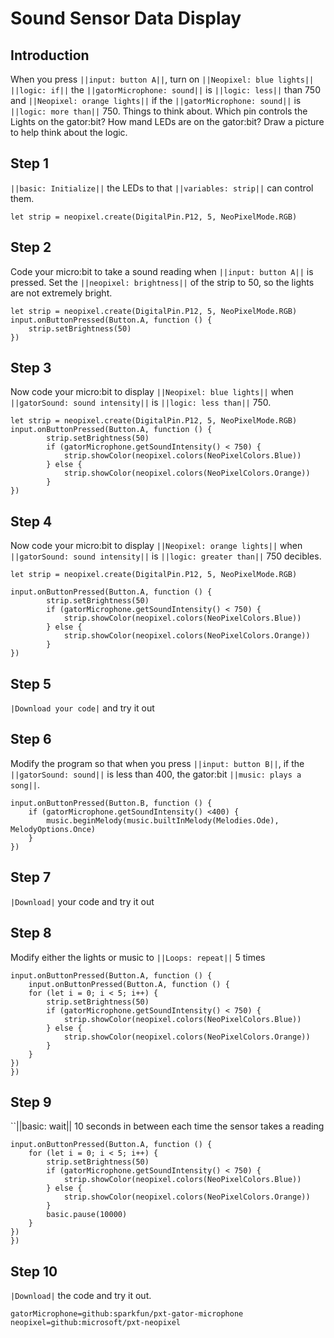 # Sound Sensor Data Display

## Introduction
When you press ``||input: button A||``, turn on ``||Neopixel: blue lights||`` ``||logic: if||`` the ``||gatorMicrophone: sound||`` is ``||logic: less||`` than 750  and ``||Neopixel: orange lights||`` if the ``||gatorMicrophone: sound||`` is ``||logic: more than||`` 750. Things to think about. Which pin controls the Lights on the gator:bit? How mand LEDs are on the gator:bit? Draw a picture to help think about the logic.

## Step 1
``||basic: Initialize||`` the LEDs to that ``||variables: strip||`` can control them.

```blocks
let strip = neopixel.create(DigitalPin.P12, 5, NeoPixelMode.RGB)
```

## Step 2 
Code your micro:bit to take a sound reading when ``||input: button A||`` is pressed. Set the ``||neopixel: brightness||`` of the strip to 50, so the lights are not extremely bright.

```blocks
let strip = neopixel.create(DigitalPin.P12, 5, NeoPixelMode.RGB)
input.onButtonPressed(Button.A, function () {
    strip.setBrightness(50)
})
```

## Step 3
Now code your micro:bit to display ``||Neopixel: blue lights||`` when  ``||gatorSound: sound intensity||`` 
is ``||logic: less than||`` 750.

```blocks
let strip = neopixel.create(DigitalPin.P12, 5, NeoPixelMode.RGB)
input.onButtonPressed(Button.A, function () {
        strip.setBrightness(50)
        if (gatorMicrophone.getSoundIntensity() < 750) {
            strip.showColor(neopixel.colors(NeoPixelColors.Blue))
        } else {
            strip.showColor(neopixel.colors(NeoPixelColors.Orange))
        }
})
```

## Step 4
Now code your micro:bit to display ``||Neopixel: orange lights||`` when  ``||gatorSound: sound intensity||`` 
is ``||logic: greater than||`` 750 decibles.  


```blocks
let strip = neopixel.create(DigitalPin.P12, 5, NeoPixelMode.RGB)

input.onButtonPressed(Button.A, function () {
        strip.setBrightness(50)
        if (gatorMicrophone.getSoundIntensity() < 750) {
            strip.showColor(neopixel.colors(NeoPixelColors.Blue))
        } else {
            strip.showColor(neopixel.colors(NeoPixelColors.Orange))
        }
})
```
## Step 5
``|Download your code|`` and try it out

## Step 6
Modify the program so that when you press ``||input: button B||``, 
if the ``||gatorSound: sound||`` is less than 400, 
the gator:bit ``||music: plays a song||``. 

```blocks
input.onButtonPressed(Button.B, function () {
    if (gatorMicrophone.getSoundIntensity() <400) {
        music.beginMelody(music.builtInMelody(Melodies.Ode), MelodyOptions.Once)
    }
})
```

## Step 7
``|Download|`` your code and try it out

## Step 8
Modify either the lights or music to ``||Loops: repeat||`` 5 times

```blocks
input.onButtonPressed(Button.A, function () {
    input.onButtonPressed(Button.A, function () {
    for (let i = 0; i < 5; i++) {
        strip.setBrightness(50)
        if (gatorMicrophone.getSoundIntensity() < 750) {
            strip.showColor(neopixel.colors(NeoPixelColors.Blue))
        } else {
            strip.showColor(neopixel.colors(NeoPixelColors.Orange))
        }
    }
})
})
```

## Step 9
``||basic: wait|| 10 seconds in between each time the sensor takes a reading
```blocks
input.onButtonPressed(Button.A, function () {
    for (let i = 0; i < 5; i++) {
        strip.setBrightness(50)
        if (gatorMicrophone.getSoundIntensity() < 750) {
            strip.showColor(neopixel.colors(NeoPixelColors.Blue))
        } else {
            strip.showColor(neopixel.colors(NeoPixelColors.Orange))
        }
        basic.pause(10000)
    }
})
})
```
## Step 10
``|Download|`` the code and try it out.


```package
gatorMicrophone=github:sparkfun/pxt-gator-microphone
neopixel=github:microsoft/pxt-neopixel
```




